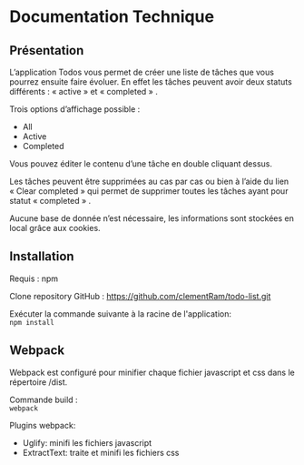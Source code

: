# Documentation Technique 

## Présentation

L’application Todos vous permet de créer une liste de tâches que vous pourrez ensuite faire évoluer. En effet les tâches peuvent avoir deux statuts différents : « active » et « completed » . 

Trois options d’affichage possible : 
- All
- Active
- Completed

Vous pouvez éditer le contenu d’une tâche en double cliquant dessus. 

Les tâches peuvent être supprimées au cas par cas ou bien à l’aide du lien  « Clear completed »  qui permet de supprimer toutes les tâches ayant pour statut « completed » .

Aucune base de donnée n’est nécessaire, les informations sont stockées en local grâce aux cookies.

## Installation 

Requis : npm

Clone repository GitHub : https://github.com/clementRam/todo-list.git

Exécuter la commande suivante à la racine de l'application:
</br> `npm install`

## Webpack

Webpack est configuré pour minifier chaque fichier javascript et css dans le répertoire /dist.</br>

Commande build : 
   </br>`webpack`

Plugins webpack:
- Uglify: minifi les fichiers javascript
- ExtractText: traite et minifi les fichiers css

